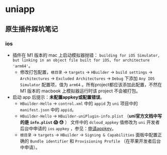 # uniapp

## 原生插件踩坑笔记

### ios

* 插件在 M1 版本的 mac 上启动模拟器抛错： `building for iOS Simulator, but linking in an object file built for iOS, for architecture 'arm64'`。
  * 修改打包配置，`根目录` -> `targets` -> `HBuilder` -> `build settings` -> `Architectures` -> `Excluded Architectures` -> `Debug` 下添加 `Any IOS Simulator` 配置项，值为 `arm64` 。所有project都应该添加此配置，不然在 M1 版本的 macbook 上模拟器运行时该 project 不会被打包。
* 启动 app 后提示：**未配置appkey或配置错误**。
  * `HBuilder-Hello` -> `control.xml` 中的 `appid` 为 `uni` 项目中的 `manifest.json` 中的 `appid`。
  * `HBuilder-Hello` -> `HBuilder-uniPlugin-info.plist` （**uni官方文档中写的是 `info.plist` 😱 😓** ） 文件中的 `dcloud_appkey` 值修改为 `uni` 开发者后台中申请的 `ios` `appkey` ，参见：[申请appkey](https://nativesupport.dcloud.net.cn/AppDocs/usesdk/appkey)。
  * `根目录` -> `targets` -> `HBuilder` -> `Signing & Capabilities` 面板中配置正确的 `Bundle identifier` 和 `Provisioning Profile` （在苹果开发者后台中申请）。
